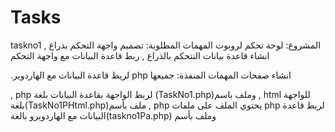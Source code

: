 # Tasks
 taskno1
 المشروع: لوحة تحكم لروبوت 
المهمات المطلوبة: تصميم واجهة التحكم بذراع , انشاء قاعدة بيانات النتحكم بالذراع , ربط قاعدة البيانات مع واجهة التحكم

.لريط قاعدة البيانات مع الهاردوير php  انشاء صفحات 
المهمات المنفذة: جميعها

, php لربط الواجهة بقاعدة البيانات بلغة (TaskNo1.php)وملف باسم , html للواجهة بلغة(TaskNo1PHtml.php)ملف بأسم  , php يحتوي الملف على ملفات
 php لريط قاعدة البيانات مع الهاردويرو بالغة(taskno1Pa.php) وملف بأسم 

